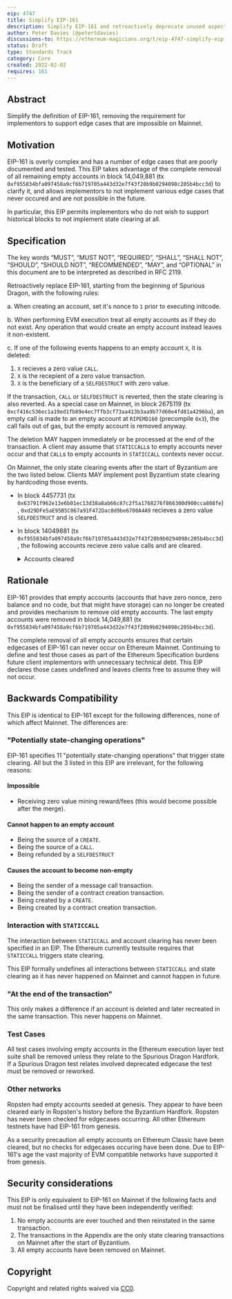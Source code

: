 ```yaml
---
eip: 4747
title: Simplify EIP-161
description: Simplify EIP-161 and retroactively deprecate unused aspects of it
author: Peter Davies (@petertdavies)
discussions-to: https://ethereum-magicians.org/t/eip-4747-simplify-eip-161/8246
status: Draft
type: Standards Track
category: Core
created: 2022-02-02
requires: 161
---
```



## Abstract

Simplify the definition of EIP-161, removing the requirement for implementors to support edge cases that are impossible on Mainnet.

## Motivation

EIP-161 is overly complex and has a number of edge cases that are poorly documented and tested. This EIP takes advantage of the complete removal of all remaining empty accounts in block 14,049,881 (tx `0xf955834bfa097458a9cf6b719705a443d32e7f43f20b9b0294098c205b4bcc3d`) to clarify it, and allows implementors to not implement various edge cases that never occured and are not possible in the future.

In particular, this EIP permits implementors who do not wish to support historical blocks to not implement state clearing at all.

## Specification
The key words “MUST”, “MUST NOT”, “REQUIRED”, “SHALL”, “SHALL NOT”, “SHOULD”, “SHOULD NOT”, “RECOMMENDED”, “MAY”, and “OPTIONAL” in this document are to be interpreted as described in RFC 2119.

Retroactively replace EIP-161, starting from the beginning of Spurious Dragon, with the following rules:

a. When creating an account, set it's nonce to `1` prior to executing initcode.

b. When performing EVM execution treat all empty accounts as if they do not exist. Any operation that would create an empty account instead leaves it non-existent.

c. If one of the following events happens to an empty account `X`, it is deleted:

1. `X` recieves a zero value `CALL`.
2. `X` is the recepient of a zero value transaction.
3. `X` is the beneficiary of a `SELFDESTRUCT` with zero value.

If the transaction, `CALL` or `SELFDESTRUCT` is reverted, then the state clearing is also reverted. As a special case on Mainnet, in block 2675119 (tx `0xcf416c536ec1a19ed1fb89e4ec7ffb3cf73aa413b3aa9b77d60e4fd81a4296ba`), an empty call is made to an empty account at `RIPEMD160` (precompile `0x3`), the call fails out of gas, but the empty account is removed anyway.

The deletion MAY happen immediately or be processed at the end of the transaction. A client may assume that `STATICCALL`s to empty accounts never occur and that `CALL`s to empty accounts in `STATICCALL` contexts never occur.

On Mainnet, the only state clearing events after the start of Byzantium are the two listed below. Clients MAY implement post Byzantium state clearing by hardcoding those events.

* In block 4457731 (tx `0x63791f962e13e6b01ec13d38a8ab66c87c2f5a1768276f866300d900cca808fe`), `0xd29DFe5aE95B5C067a91F472Dac0d9be6700A4A9` recieves a zero value `SELFDESTRUCT` and is cleared.

* In block 14049881 (tx `0xf955834bfa097458a9cf6b719705a443d32e7f43f20b9b0294098c205b4bcc3d`), the following accounts recieve zero value calls and are cleared.
    <details>
    <summary>Accounts cleared</summary>

    ```
    0x01a3dd7d158e3b4c9d8d2af0ddcf3df0f5e14463
    0x0366c731dd7c095dc08896806765a649c6c0885a
    0x056c68da52395f1d42c5ba15c4fb956146a4f2c1
    0x070ba92497cd4b88a8a9a60795ca7d7f7de0faa3
    0x07a1648ce2bed6721a5d25de3c228a296d03fd52
    0x07b14ba68f474529cc0bd6a9bffee2bc4090d185
    0x07ea32232e37d44134a3071319d228bdab249a60
    0x096b7382500fa11c22c54c0422c5e38899a2e933
    0x09f3200441bd60522bcf28f3666f8e8dbd19fb62
    0x0ad0f3c60696adece09367a9a11c968fb88560bb
    0x0af6181e1db22071f38fc162e1610e29d288de04
    0x0cdc7fef8f8d0ee77360060930aada1263b26ff7
    0x0dac3d571eb5b884a2550db2791d5ac1efca306b
    0x0ec857faba49392080b68dd5074d85f34724d04a
    0x0f5054f9c674b37d15915ca8925f231edb3afa8c
    0x0f78d535e1faad9a982dca2a76d16da4649f7021
    0x104c5b235166f26df54f52666d5e77d9e03e353e
    0x106b47175965b6d607008544267c91490672a54f
    0x1223d5c03b4d52ebed43f781251098c9138c3dd7
    0x1251d13cde439378349f039379e83c2641b6269f
    0x12c814cebee6bb08a5d1b9d009332bf8b536d645
    0x150c63df3da35e590a6d2f7accf2e6f241ea5f1a
    0x15ddf20e4eb8b53b823bc45c9bad2670aad907dd
    0x1712b1c428f89bc695b1871abfff6b5097350150
    0x178df2e27b781f024e90ab0abe9cff7e2f66a5fc
    0x1c2bd83dc29095173c4bcc14927811f5141c1373
    0x1d12f2fad3603ea871fcb13ac3e30674f9ad903f
    0x1f7391b6881b6f025aef25cff737ff3fcb9d7660
    0x219a3d724f596a4b75656e9b1569289c71782804
    0x21a7fd9228c46ec72f926978f791fc8bfcd277fa
    0x23acb760cebd01fe7c92361274a4077d37b59f4c
    0x23b249eeeeedd86bc40349f8bb8e2df34bd28f78
    0x28d006b1a2309e957005ee575f422af8034f93df
    0x28ef72d5614b2833d645aecf8ef7add075eb21e2
    0x292966802ffedb6f34f2c8c59df35c9d8f612c24
    0x2c2661ddd320017138075aba06999440a902695f
    0x2c632be2dc2f47affd07bfce91bd4a27c02f4563
    0x2f86de22ced85a7dd0d680fc4266929a72775e27
    0x2fa04f15123025ab487dce71668f5265649d0598
    0x30f78fd12c17855453e0db166fecf684bb239b8c
    0x31534e95353323209cd18ad35c22c2528db6d164
    0x336e0e1a14e0136c02bf8dcf0a9a3fe408548262
    0x340399588bba5b843883d1ad7afd771a3651447a
    0x341d2b82d0924ef42d75ce053654295d34839459
    0x34c2b8975b47e13818f496cf80b40566798cf968
    0x370e67f45db9c18d6551000e6c0918bc8d346ebf
    0x37149dae898296173d309f1de6981922ec1dc495
    0x377cb0d3427af7f06df47d2ab420458834bed1fc
    0x3d473af3e6ce45183c781b414e8a9edcb8b26f72
    0x42794c1d807079e16735e47e193825cec80ee28c
    0x45603aa97b67965b42b38ddc8884373edbcf2d56
    0x465cb9df2f6d3c8a1c1ce3f2338823f0638fefa5
    0x49fbe69c2897bce0340b5983a0f719213a8c6e6f
    0x4a84cbd3ef642e301aa59bedf4fa4d28e24e6204
    0x4d4d551bd6244b854e732572902f19f4ccaa6996
    0x4f62af4ec150ea121859b3368e6a61fb7bcf9002
    0x4fd1c530f73ddfff5c609a4a8b25af6ca489d1fd
    0x50010a4f0e429b398c66876dea7694d5f8b1a639
    0x522c9f65bc77ad9eed6bcdc3ec220236451c9583
    0x52b30ca3c2f8656e2c022e896bef7fad9a0449ca
    0x537a7030ecd9d159e8231ce31b0c2e83b4f9ed75
    0x5483a4c5583d5ba3db23676a3db346f47ba357e1
    0x55ec1a78a1187428dc0c67cbb77ae9fbdd61cc2a
    0x56cc1c0aadc2b8beb71f1ac61f03645483abe165
    0x58bea8cea61fad5c453731aaeed377f3d77a04cc
    0x58f632327fbc4f449bda3bd51e13f590e67a8627
    0x59d122afcbd68c731de85c2597004c6ddafbc7ed
    0x5da0228024cc084b9475470a7b7ae1d478d51bb7
    0x5e51d6621883afcbd4e999b93180a96909bdc766
    0x5e9a0a1bdfdd868706f4554aae21bb2c46da32c2
    0x5f3f0d3215db85faa693d99acfb03cca66556671
    0x5f6aa25f22edb2347b464312e2508cbc4c6e0162
    0x6006f79e4104850ab7c9b0f75918c1e2cf6311df
    0x60f5da58bccb716f58b5759a06fc2167fe237c26
    0x62d3a444d0af59f9de79f8abeb5c942fcfbfbef5
    0x630ea66c8c5dc205d45a978573fa86df5af1fe7a
    0x6464f0f96a29934087a955c67a6b53d5ed852e49
    0x6653cedb0b7f51c4b0c44079eb45c514df24ecfd
    0x66d69ac12b573299f36b108792be75a1e2ccdfdc
    0x690ed837d25b46dbf46727fcda7392d997c2bc97
    0x696eecbc97189c5b2a8245a8e32517db9960c171
    0x69aaff0b7babe85e0a95adfc540e689399db7f24
    0x6b71d2ceab5678b607aa1e69b6781f5c7abc9aaf
    0x6e03d9cce9d60f3e9f2597e13cd4c54c55330cfd
    0x6e278cfecfe96fa5e6d5411ba6eeb765dff4f118
    0x6e557f01c9dcb573b03909c9a5b3528aec263472
    0x6ec268f8bef9c685d7e04d5cdb61fbb544869a9f
    0x6f2ba051b3ce06a90705c22e0241c2b7e32c1af0
    0x7063732ced55cfa08aea520f3fe200c39b3df0f5
    0x7073a17a0172dfb1e46a62f054d11a775aeac32e
    0x71d3718cfa0f9ee8173688fe52bb499e1f36534b
    0x74e20aec156674945894d404f8dea602570e62f5
    0x783e45c2989e675ffc9d067914d7de3ff68aee58
    0x7a5f843f884bb15d070806e1ff59b6c6f74bbe2d
    0x7c6b1706c86ea76a0e232324f249e1508ca2dfda
    0x7d23a23584c83c1f6636124255cfd8e9cfc0e529
    0x7e8b5df0dec9168741c93d52d7045aca7ea632d3
    0x7ec5da0f1036750688084252b802befe41551205
    0x82c9fcef4dd2d374b000063d4899a38a7219cdc7
    0x82fa2ab30a566ceeac987eb5510485be9382f130
    0x83d927aca3266f94e8163eaa32700c70e9b76e6e
    0x8476f7e193c930f21e88dae84888e0d8bfaf3ed8
    0x85ec166cb81f5010b4a8d365821473dac0c0aa88
    0x8883c55943d5caf06b6484de9c1d73da8307cd82
    0x8c07456cffd4254c89aaaa9d4e95c8b3e36c2a3b
    0x8fef965e5db6f7f1a165008499e8b7901cd766b2
    0x9018e2967c15e1faed9b5d6439522f075535a683
    0x903f1d8a086c6af1afe24648b6409aade83c4340
    0x9127c398827d8db6b6d5f17b71f5db69d06e8b74
    0x917b5be6e3acd96d40a33c13e6748e4a88576c6d
    0x91edfd05112f0bc9d6cd43b65361713a50e9eb7f
    0x93026a2c4a0bc69de31515070bf086e0c1f789e5
    0x94863bbbc12ec5be148f60a7020fd49236fc1937
    0x94befc001e203f141462f16bde60873bcefae401
    0x94c408cf5934f241d4fdd55ff3825131635c6af2
    0x94cfdec548de92301735dc0b82d8e1f79404ff94
    0x96527f3311f44340887c926acc16f0997eb3b955
    0x974117faf194885c01513e8d87b38a2291083ed5
    0x993424827a5fb2fa97818814ea4027e28150f187
    0x9a6f30a5cb46840076edd780da2dbb4bc7c39f24
    0x9a74a096b0bb82adfd28494107f2c07f4545723e
    0x9af82ec46185641c0ea44679aac8a7e7570be202
    0x9e2287a60ed85f6bd80c62c1b7b4130ea1b521dd
    0x9fee5b81ee0cbf34c18c52061f1b257d4ccb2702
    0xa017226377e775af8e56450301cc035ae72267f8
    0xa1b423e024daf925f25296ea2efcf009cc328873
    0xa23c0cbfe59e8650277ffa635c59f287cece9087
    0xa340b7625eec76b372f2c317fe08a7733f05d09c
    0xa4cb6be13c2eace6c0f1157553e3c446f7b38b10
    0xa54326267784fae3ffd6800af38099753bb7f470
    0xa580086125d040fddd3af9d563285bd0ec4d13e3
    0xa88fc7a34ca36b952aa45d94c1e13155042b5e7d
    0xac8f4ce2e4eff39c738bf1941350b3b57e8eec4f
    0xacb17dca110db022b1aceb5399acba1e9bf577e3
    0xae0b03c8d8bf9cf71eda758e9e8b59c70a3b4580
    0xae365ff4b0c64413baf6f7dfdb5cd3fb65ad1376
    0xaf7e60d02b425b54730b7281a97d1640233704b0
    0xaf9846f8098656e7c2f0e53e9ff7d38ec7b7f679
    0xb2784c0a95e9b6b865aca13556fb32e2f37cb775
    0xb385fa211cd08326ff84b0d4f37cc8c3735aa3aa
    0xb3fb883cbbccb0551daf1507f87426fd38da087e
    0xb6515cfb82fa877fbadae5a87006a8d3deeeb7c9
    0xb78c4f0b8c9ec0b3058724eca65292d0d65586b9
    0xba25f341e16ee81ab80ea246d45bdead7cc339e5
    0xbab14024437285c2e3b3c521abff96b0ef2e919f
    0xbaf0996297cc70fca1bee30162eabcd892f0574a
    0xbb01ea95321a94242c89479995b7e3f264cb46a0
    0xc1b37a3b7f76947e24cc2470e0e948aab0181346
    0xc24431c1a1147456414355b1f1769de450e524da
    0xc467b893e29277f9b62b4ed6c9ba054bd8225bff
    0xc4bc101a168ea2228973a65564a7d40a68528dd2
    0xc784626571c2c25cd2cfe24192a149cad86d40d8
    0xc7acf90a9f442855b8f291288bb5fb612536ed9b
    0xc9956593dbfb46cfd24686a365b34051a55abce6
    0xca2eb2af7dd7a90777c8c6456efcc00fe56dbd6f
    0xcb4bb078edaae9393c8da27b809aa9c0f4c920b7
    0xcc8f68e8e2d8196e2ecd0caf2f35b1611739a21f
    0xcd67903318a805d63fe79bf9b8401c1b79c6babf
    0xcd7a2fe9cb80c95b03950daf5b6d476bec9ac24d
    0xd09476f5ee7979becca8ffe6dc22a72565fc3cea
    0xd1c4bd2b583f445354d1b644ea4b8353f2d23048
    0xd32bb8bceafc89ff59ba43ce8b6cd65bb06dd7b0
    0xd49e9fa792db9d9398c57eabf94ba1b2c709ace7
    0xd6b862cf0d009bde0f020ab9d8f96e475069c5c6
    0xd747c05d9c8057db608ef7aedabf07e4db0bbe97
    0xdb9b40d1b691ced3680e539261b6bc195388b3c0
    0xdbcc502093cadd0feb709708c633e2427aeb9c2d
    0xdc53001181ddc6a279deea6419443ea0ac0aec9c
    0xde3b38cb1050e7b5db39b4cbb2b2b63a1e32cbf6
    0xdf1b687a99216ad4ebf9176983bf165be7b25bbe
    0xe000662c02a02d8b40aabfcd661594312992311d
    0xe30c59e4dc19d7c9ed6eb10d734d4d7ef28403ac
    0xe415114089b4b4933e542a5c79af4b6e6cd7abc9
    0xe47f0a0e93241d390fe9b99de852682522e847bc
    0xe54abbd51e324bf8cf349b6b31c01b043d1ee0e4
    0xe57838f777b11fdc428d9e7e67f1187d6251ba1f
    0xe5e4b26325d0fbf551367f2cf3b5d01caed6abcf
    0xe6655208bd812d833238b560e847014b0aab3b51
    0xe6e16a1023af4a8fe54669f3fce7c406801bb333
    0xe727bba699fbe82a731dad9476b5234d0038cfa1
    0xec361d34a55e24e2f77de7121ae2b7bf11ed0d65
    0xed3bf94976eb11d55b955d1369a478620872b57c
    0xee93ad447fe6a0e2bbac4952e651b21c0175acad
    0xefc5d9cabc0bda8124e1b821e8c86c7e7bf1e4bc
    0xf272f72a00f166f491d994642c8243099b72d2cd
    0xf45f642034bbce869e31b05d1da919125c7331ee
    0xf4883b21724405b19e240f3309a64d16dd89adc7
    0xf5cb2a87ff1095f6d93e7b4bfc1bc47542380550
    0xf6ddd386c4f7f0b460032c8055d7f9c3503d7140
    0xf72093096c81b3e9e991f5b737baec9570a56927
    0xf7412232a7a731bca2e5554c8ee051274373c17c
    0xfc2321dc32c2e6e96a0e41c911fb73a7b278d5c8
    0xfc4dc782bf7e81a2ed5cc0519f80de36e7931bd9
    0xfcde1c261eb257e14491b4e7cb1949a7623c00c5
    0xfd17a22fd80075f2716e93268aa01bcdd7d70b22
    ```
    </details>


## Rationale

EIP-161 provides that empty accounts (accounts that have zero nonce, zero balance and no code, but that might have storage) can no longer be created and provides mechanism to remove old empty accounts. The last empty accounts were removed in block 14,049,881 (tx `0xf955834bfa097458a9cf6b719705a443d32e7f43f20b9b0294098c205b4bcc3d`).

The complete removal of all empty accounts ensures that certain edgecases of EIP-161 can never occur on Ethereum Mainnet. Continuing to define and test those cases as part of the Ethereum Specification burdens future client implementors with unnecessary technical debt. This EIP declares those cases undefined and leaves clients free to assume they will not occur.

## Backwards Compatibility

This EIP is identical to EIP-161 except for the following differences, none of which affect Mainnet. The differences are:

### "Potentially state-changing operations"

EIP-161 specifies 11 "potentially state-changing operations" that trigger state clearing. All but the 3 listed in this EIP are irrelevant, for the following reasons:

#### Impossible

* Receiving zero value mining reward/fees (this would become possible after the merge).

#### Cannot happen to an empty account

* Being the source of a `CREATE`.
* Being the source of a `CALL`.
* Being refunded by a `SELFDESTRUCT`

#### Causes the account to become non-empty

* Being the sender of a message call transaction.
* Being the sender of a contract creation transaction.
* Being created by a `CREATE`.
* Being created by a contract creation transaction.

### Interaction with `STATICCALL`

The interaction between `STATICCALL` and account clearing has never been specified in an EIP. The Ethereum currently testsuite requires that `STATICCALL` triggers state clearing.

This EIP formally undefines all interactions between `STATICCALL` and state clearing as it has never happened on Mainnet and cannot happen in future.

### "At the end of the transaction"

This only makes a difference if an account is deleted and later recreated in the same transaction. This never happens on Mainnet.

### Test Cases

All test cases involving empty accounts in the Ethereum execution layer test suite shall be removed unless they relate to the Spurious Dragon Hardfork. If a Spurious Dragon test relates involved deprecated edgecase the test must be removed or reworked.

### Other networks

Ropsten had empty accounts seeded at genesis. They appear to have been cleared early in Ropsten's history before the Byzantium Hardfork. Ropsten has never been checked for edgecases occurring. All other Ethereum testnets have had EIP-161 from genesis.

As a security precaution all empty accounts on Ethereum Classic have been cleared, but no checks for edgecases occuring have been done. Due to EIP-161's age the vast majority of EVM compatible networks have supported it from genesis.

## Security considerations

This EIP is only equivalent to EIP-161 on Mainnet if the following facts and must not be finalised until they have been independently verified:

1. No empty accounts are ever touched and then reinstated in the same transaction.
2. The transactions in the Appendix are the only state clearing transactions on Mainnet after the start of Byzantium.
3. All empty accounts have been removed on Mainnet.


## Copyright
Copyright and related rights waived via [CC0](https://creativecommons.org/publicdomain/zero/1.0/).
